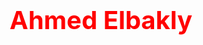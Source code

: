 <h1
  style="
    color: #ff0000;
    font-size: 2.5rem;
    font-weight: bold;
    text-align: center;
    margin: 20px 0;
  "
>
  Ahmed Elbakly
</h1>

